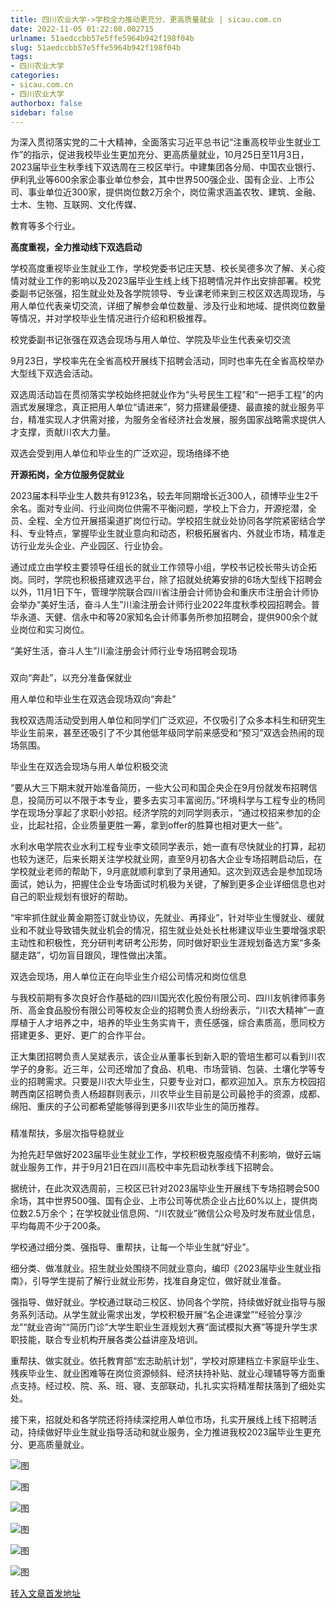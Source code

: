 ```yaml
---
title: 四川农业大学->学校全力推动更充分、更高质量就业 | sicau.com.cn
date: 2022-11-05 01:22:08.002715
urlname: 51aedccbb57e5ffe5964b942f198f04b
slug: 51aedccbb57e5ffe5964b942f198f04b
tags: 
- 四川农业大学
categories:
- sicau.com.cn
- 四川农业大学
authorbox: false
sidebar: false
---
```

为深入贯彻落实党的二十大精神，全面落实习近平总书记“注重高校毕业生就业工作”的指示，促进我校毕业生更加充分、更高质量就业，10月25日至11月3日，2023届毕业生秋季线下双选周在三校区举行。中建集团各分局、中国农业银行、伊利乳业等600余家企事业单位参会，其中世界500强企业、国有企业、上市公司、事业单位近300家，提供岗位数2万余个，岗位需求涵盖农牧、建筑、金融、士木、生物、互联网、文化传媒、
<!--more-->
教育等多个行业。

**高度重视，全力推动线下双选启动**

学校高度重视毕业生就业工作，学校党委书记庄天慧、校长吴德多次了解、关心疫情对就业工作的影响以及2023届毕业生线上线下招聘情况并作出安排部署。校党委副书记张强，招生就业处及各学院领导、专业课老师来到三校区双选周现场，与用人单位代表亲切交流，详细了解参会单位数量、涉及行业和地域、提供岗位数量等情况，并对学校毕业生情况进行介绍和积极推荐。

校党委副书记张强在双选会现场与用人单位、学院及毕业生代表亲切交流

9月23日，学校率先在全省高校开展线下招聘会活动，同时也率先在全省高校举办大型线下双选会活动。

双选周活动旨在贯彻落实学校始终把就业作为“头号民生工程”和“一把手工程”的内涵式发展理念，真正把用人单位“请进来”，努力搭建最便捷、最直接的就业服务平台，精准实现人才供需对接，为服务全省经济社会发展，服务国家战略需求提供人才支撑，贡献川农大力量。

双选会受到用人单位和毕业生的广泛欢迎，现场络绎不绝

**开源拓岗，全方位服务促就业**

2023届本科毕业生人数共有9123名，较去年同期增长近300人，硕博毕业生2千余名。面对专业间、行业间岗位供需不平衡问题，学校上下合力，开源挖潜，全员、全程、全方位开展搭渠道扩岗位行动。学校招生就业处协同各学院紧密结合学科、专业特点，掌握毕业生就业意向和动态，积极拓展省内、外就业市场，精准走访行业龙头企业、产业园区、行业协会。

通过成立由学校主要领导任组长的就业工作领导小组，学校书记校长带头访企拓岗。同时，学院也积极搭建双选平台，除了招就处统筹安排的6场大型线下招聘会以外，11月1日下午，管理学院联合四川省注册会计师协会和重庆市注册会计师协会举办“美好生活，奋斗人生”川渝注册会计师行业2022年度秋季校园招聘会。普华永道、天健、信永中和等20家知名会计师事务所参加招聘会，提供900余个就业岗位和实习岗位。

“美好生活，奋斗人生”川渝注册会计师行业专场招聘会现场

###

双向“奔赴”，以充分准备保就业

用人单位和毕业生在双选会现场双向“奔赴”

我校双选周活动受到用人单位和同学们广泛欢迎，不仅吸引了众多本科生和研究生毕业生前来，甚至还吸引了不少其他低年级同学前来感受和“预习”双选会热闹的现场氛围。

毕业生在双选会现场与用人单位积极交流

“要从大三下期末就开始准备简历，一些大公司和国企央企在9月份就发布招聘信息，投简历可以不限于本专业，要多去实习丰富阅历。”环境科学与工程专业的杨同学在现场分享起了求职小妙招。经济学院的刘同学则表示，“通过校招来参加的企业，比起社招，企业质量更胜一筹，拿到offer的胜算也相对更大一些”。

水利水电学院农业水利工程专业李文硕同学表示，她一直有尽快就业的打算，起初也较为迷茫，后来长期关注学校就业网，直至9月初各大企业专场招聘启动后，在学校就业老师的帮助下，9月底就顺利拿到了录用通知。这次到双选会是参加现场面试，她认为，把握住企业专场面试时机极为关键，了解到更多企业详细信息也对自己的职业规划有很好的帮助。

“牢牢抓住就业黄金期签订就业协议，先就业、再择业”，针对毕业生慢就业、缓就业和不就业导致错失就业机会的情况，招生就业处处长杜彬建议毕业生要增强求职主动性和积极性，充分研判考研考公形势，同时做好职业生涯规划备选方案“多条腿走路”，切勿盲目跟风，理性做出决策。

双选会现场，用人单位正在向毕业生介绍公司情况和岗位信息

与我校前期有多次良好合作基础的四川国光农化股份有限公司、四川友帆律师事务所、高金食品股份有限公司等校友企业的招聘负责人纷纷表示，“川农大精神”一直厚植于人才培养之中，培养的毕业生务实肯干，责任感强，综合素质高，愿同校方搭建更多、更好、更广的合作平台。

正大集团招聘负责人吴斌表示，该企业从董事长到新入职的管培生都可以看到川农学子的身影。近三年，公司还增加了食品、机电、市场营销、包装、土壤化学等专业的招聘需求。只要是川农大毕业生，只要专业对口，都欢迎加入。京东方校园招聘西南区招聘负责人杨超群则表示，川农毕业生目前是公司最抢手的资源，成都、绵阳、重庆的子公司都希望能够得到更多川农毕业生的简历推荐。

###

精准帮扶，多层次指导稳就业

为抢先赶早做好2023届毕业生就业工作，学校积极克服疫情不利影响，做好云端就业服务工作，并于9月21日在四川高校中率先启动秋季线下招聘会。

据统计，在此次双选周前，三校区已针对2023届毕业生开展线下专场招聘会500余场，其中世界500强、国有企业、上市公司等优质企业占比60%以上，提供岗位数2.5万余个；在学校就业信息网、“川农就业”微信公众号及时发布就业信息，平均每周不少于200条。

学校通过细分类、强指导、重帮扶，让每一个毕业生就“好业”。

细分类、做准就业。招生就业处围绕不同就业意向，编印《2023届毕业生就业指南》，引导学生提前了解行业就业形势，找准自身定位，做好就业准备。

强指导、做好就业。学校通过联动三校区、协同各个学院，持续做好就业指导与服务系列活动。从学生就业需求出发，学校积极开展“名企进课堂”“经验分享沙龙”“就业咨询”“简历门诊”大学生职业生涯规划大赛“面试模拟大赛”等提升学生求职技能，联合专业机构开展各类公益讲座及培训。

重帮扶、做实就业。依托教育部“宏志助航计划”，学校对原建档立卡家庭毕业生、残疾毕业生、就业困难等在岗位资源倾斜、经济扶持补贴、就业心理辅导等方面重点支持。经过校、院、系、班、寝、支部联动，扎扎实实将精准帮扶落到了细处实处。

接下来，招就处和各学院还将持续深挖用人单位市场，扎实开展线上线下招聘活动，持续做好毕业生就业指导活动和就业服务，全力推进我校2023届毕业生更充分、更高质量就业。

![图](https://news.sicau.edu.cn/__local/8/7A/D0/23B0BABD6F3DDC2D1163EB356AB_02468A2A_2B7CF.jpg)

![图](https://news.sicau.edu.cn/__local/5/A5/A6/6517A9849526EB83083FEC14577_32F02FA8_27B7D.jpg)

![图](https://news.sicau.edu.cn/__local/0/7B/FA/79C95C01D092096BC06AC6AD7F4_3C67FCFE_4B967.jpg)

![图](https://news.sicau.edu.cn/__local/0/0D/B2/2443306ECCCCC41702AA93074CF_0B95E25A_2599B.jpg)

![图](https://news.sicau.edu.cn/__local/0/E2/F8/00BAEB4717C5383C03044A4A4A7_ADB40F18_3981F.jpg)

![图](https://news.sicau.edu.cn/__local/8/5A/96/B6B85D00C2BA811A561730E775E_CBC218C0_22A76.jpg)

[转入文章首发地址](https://news.sicau.edu.cn/info/1135/70079.htm)